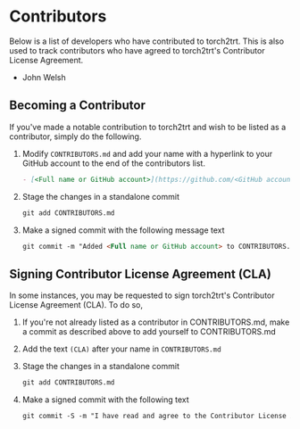 # Contributors

Below is a list of developers who have contributed to torch2trt.  This is also used to track contributors
who have agreed to torch2trt's Contributor License Agreement.

- John Welsh

## Becoming a Contributor

If you've made a notable contribution to torch2trt and wish to be listed as a contributor, simply do the following.

1. Modify ``CONTRIBUTORS.md`` and add your name with a hyperlink to your GitHub account to the end of the contributors list.

    ```md
    - [<Full name or GitHub account>](https://github.com/<GitHub account>)
    ```

2. Stage the changes in a standalone commit

    ```md
    git add CONTRIBUTORS.md
    ```

3. Make a signed commit with the following message text

    ```md
    git commit -m "Added <Full name or GitHub account> to CONTRIBUTORS.md"
    ```

## Signing Contributor License Agreement (CLA)

In some instances, you may be requested to sign torch2trt's Contributor License Agreement (CLA). To do so,

1. If you're not already listed as a contributor in CONTRIBUTORS.md, make a commit as described above to add yourself to CONTRIBUTORS.md

2. Add the text ``(CLA)`` after your name in ``CONTRIBUTORS.md``
3. Stage the changes in a standalone commit

   ```md
   git add CONTRIBUTORS.md
   ```
4. Make a signed commit with the following text

   ```md
   git commit -S -m "I have read and agree to the Contributor License Agreement as written in the file CLA.pdf of this project.  Signed, <Full Name>"
   ```

